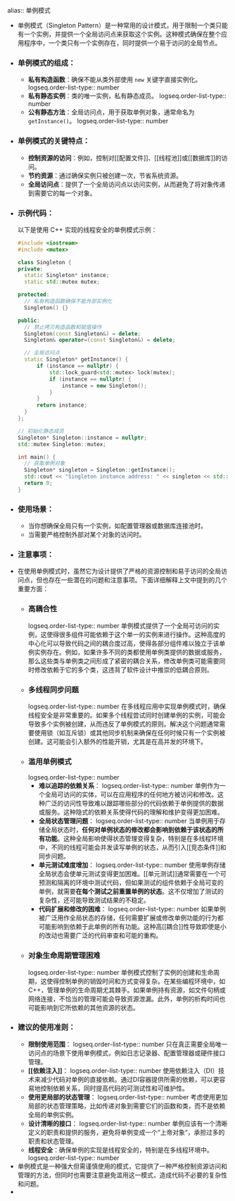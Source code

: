 alias:: 单例模式

- 单例模式（Singleton Pattern）是一种常用的设计模式，用于限制一个类只能有一个实例，并提供一个全局访问点来获取这个实例。这种模式确保在整个应用程序中，一个类只有一个实例存在，同时提供一个易于访问的全局节点。
- ### 单例模式的组成：
	- **私有构造函数**：确保不能从类外部使用 `new` 关键字直接实例化。
	  logseq.order-list-type:: number
	- **私有静态实例**：类的唯一实例，私有静态成员。
	  logseq.order-list-type:: number
	- **公有静态方法**：全局访问点，用于获取单例对象，通常命名为 `getInstance()`。
	  logseq.order-list-type:: number
- ### 单例模式的关键特点：
	- **控制资源的访问**：例如，控制对[[配置文件]]、[[线程池]]或[[数据库]]的访问。
	- **节约资源**：通过确保实例只被创建一次，节省系统资源。
	- **全局访问点**：提供了一个全局访问点以访问实例，从而避免了将对象传递到需要它的每一个对象。
- ### 示例代码：
  以下是使用 C++ 实现的线程安全的单例模式示例：
  ```cpp
  #include <iostream>
  #include <mutex>
  
  class Singleton {
  private:
    static Singleton* instance;
    static std::mutex mutex;
  
  protected:
    // 私有构造函数确保不能外部实例化
    Singleton() {}
  
  public:
    // 禁止拷贝构造函数和赋值操作
    Singleton(const Singleton&) = delete;
    Singleton& operator=(const Singleton&) = delete;
  
    // 全局访问点
    static Singleton* getInstance() {
        if (instance == nullptr) {
            std::lock_guard<std::mutex> lock(mutex);
            if (instance == nullptr) {
                instance = new Singleton();
            }
        }
        return instance;
    }
  };
  
  // 初始化静态成员
  Singleton* Singleton::instance = nullptr;
  std::mutex Singleton::mutex;
  
  int main() {
    // 获取单例对象
    Singleton* singleton = Singleton::getInstance();
    std::cout << "Singleton instance address: " << singleton << std::endl;
    return 0;
  }
  ```
- ### 使用场景：
	- 当你想确保全局只有一个实例，如配置管理器或数据库连接池时。
	- 当需要严格控制外部对某个对象的访问时。
- ### 注意事项：
- 在使用单例模式时，虽然它为设计提供了严格的资源控制和易于访问的全局访问点，但也存在一些潜在的问题和注意事项。下面详细解释上文中提到的几个重要方面：
	- ### 高耦合性 
	  logseq.order-list-type:: number
	  单例模式提供了一个全局可访问的实例，这使得很多组件可能依赖于这个单一的实例来进行操作。这种高度的中心化可以导致代码之间的耦合度过高，使得各部分组件难以独立于该单例实例存在。例如，如果许多不同的类都使用单例类提供的数据或服务，那么这些类与单例类之间形成了紧密的耦合关系，修改单例类可能需要同时修改依赖于它的多个类，这违背了软件设计中推崇的低耦合原则。
	- ### 多线程同步问题 
	  logseq.order-list-type:: number
	  在多线程应用中实现单例模式时，确保线程安全是非常重要的。如果多个线程尝试同时创建单例的实例，可能会导致多个实例被创建，从而违反了单例模式的原则。解决这个问题通常需要使用锁（如互斥锁）或其他同步机制来确保在任何时候只有一个实例被创建。这可能会引入额外的性能开销，尤其是在高并发的环境下。
	- ### 滥用单例模式 
	  logseq.order-list-type:: number
		- **难以追踪的依赖关系**：
		  logseq.order-list-type:: number
		  单例作为一个全局可访问的实体，可以在应用程序的任何地方被访问和修改。这种广泛的访问性导致难以跟踪哪些部分的代码依赖于单例提供的数据或服务。这种隐式的依赖关系使得代码的理解和维护变得更加困难。
		- **全局状态管理问题**：
		  logseq.order-list-type:: number
		  当单例用于存储全局状态时，**任何对单例状态的修改都会影响到依赖于该状态的所有功能**。这种全局影响使得状态管理变得复杂，特别是在多线程环境中，不同的线程可能会并发读写单例的状态，从而引入[[竞态条件]]和同步问题。
		- **单元测试难度增加**：
		  logseq.order-list-type:: number
		  使用单例存储全局状态会使单元测试变得更加困难。[[单元测试]]通常需要在一个可预测和隔离的环境中测试代码，但如果测试的组件依赖于全局可变的单例，就需要**在每个测试之前重置单例的状态**。这不仅增加了测试的复杂性，还可能导致测试结果的不稳定。
		- **代码扩展和修改的困难**：
		  logseq.order-list-type:: number
		  如果单例被广泛用作全局状态的存储，任何需要扩展或修改单例功能的行为都可能影响到依赖于此单例的所有功能。这种高[[耦合]]性导致即使是小的改动也需要广泛的代码审查和可能的重构。
	- ### 对象生命周期管理困难 
	  logseq.order-list-type:: number
	  单例模式控制了实例的创建和生命周期，这使得控制单例的销毁时间和方式变得复杂。在某些编程环境中，如C++，管理单例的生命周期尤其棘手。如果单例持有资源，如文件句柄或网络连接，不恰当的管理可能会导致资源泄漏。此外，单例的析构时间也可能影响到它所依赖的其他资源的状态。
- ### 建议的使用准则：
	- **限制使用范围**：
	  logseq.order-list-type:: number
	  只在真正需要全局唯一访问点的场景下使用单例模式，例如日志记录器、配置管理器或硬件接口管理。
	- **[[依赖注入]]**：
	  logseq.order-list-type:: number
	  使用依赖注入（DI）技术来减少代码对单例的直接依赖。通过DI容器提供所需的依赖，可以更容易地控制依赖关系，同时提高代码的可测试性和可维护性。
	- **使用更局部的状态管理**：
	  logseq.order-list-type:: number
	  考虑使用更加局部的状态管理策略，比如传递对象到需要它们的函数和类，而不是依赖全局的单例实例。
	- **设计清晰的接口**：
	  logseq.order-list-type:: number
	  单例应该有一个清晰定义的职责和提供的服务，避免将单例变成一个“上帝对象”，承担过多的职责和状态管理。
	- **线程安全**：确保单例的实现是线程安全的，特别是在多线程环境中。
	  logseq.order-list-type:: number
- 单例模式是一种强大但需谨慎使用的模式，它提供了一种严格控制资源访问和管理的方法，但同时也需要注意避免滥用这一模式，造成代码不必要的复杂性和问题。
-